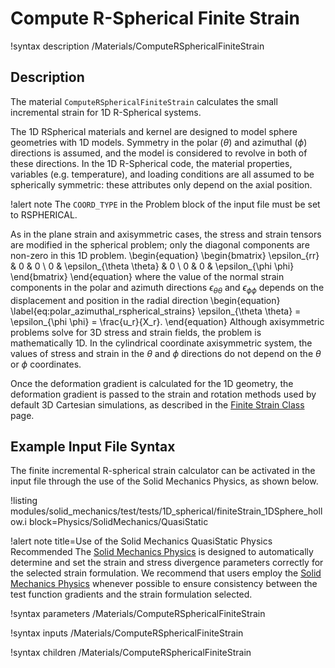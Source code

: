 # Compute R-Spherical Finite Strain

!syntax description /Materials/ComputeRSphericalFiniteStrain

## Description

The material `ComputeRSphericalFiniteStrain` calculates the small incremental strain for 1D
R-Spherical systems.

The 1D RSpherical materials and kernel are designed to model sphere geometries with 1D models.
Symmetry in the polar ($\theta$) and azimuthal ($\phi$) directions is assumed, and the model is
considered to revolve in both of these directions.  In the 1D R-Spherical code, the material
properties, variables (e.g. temperature), and loading conditions are all assumed to be spherically
symmetric: these attributes only depend on the axial position.

!alert note
The `COORD_TYPE` in the Problem block of the input file must be set to RSPHERICAL.

As in the plane strain and axisymmetric cases, the stress and strain tensors are modified in the
spherical problem; only the diagonal components are non-zero in this 1D problem.
\begin{equation}
\begin{bmatrix}
\epsilon_{rr} & 0 & 0 \\
0 & \epsilon_{\theta \theta} & 0 \\
0 & 0 & \epsilon_{\phi \phi}
\end{bmatrix}
\end{equation}
where the value of the normal strain components in the polar and azimuth directions $\epsilon_{\theta
\theta}$ and $\epsilon_{\phi \phi}$ depends on the displacement and position in the radial direction
\begin{equation}
  \label{eq:polar_azimuthal_rspherical_strains}
  \epsilon_{\theta \theta} = \epsilon_{\phi \phi} = \frac{u_r}{X_r}.
\end{equation}
Although axisymmetric problems solve for 3D stress and strain fields, the problem is mathematically
1D.  In the cylindrical coordinate axisymmetric system, the values of stress and strain in the
$\theta$ and $\phi$ directions do not depend on the $\theta$ or $\phi$ coordinates.

Once the deformation gradient is calculated for the 1D geometry, the deformation gradient is passed
to the strain and rotation methods used by default 3D Cartesian simulations, as described in the
[Finite Strain Class](ComputeFiniteStrain.md) page.

## Example Input File Syntax

The finite incremental R-spherical strain calculator can be activated in the input file through the
use of the Solid Mechanics Physics, as shown below.

!listing modules/solid_mechanics/test/tests/1D_spherical/finiteStrain_1DSphere_hollow.i
         block=Physics/SolidMechanics/QuasiStatic

!alert note title=Use of the Solid Mechanics QuasiStatic Physics Recommended
The [Solid Mechanics Physics](/Physics/SolidMechanics/QuasiStatic/index.md) is designed to
automatically determine and set the strain and stress divergence parameters correctly for the
selected strain formulation.  We recommend that users employ the
[Solid Mechanics Physics](syntax/Physics/SolidMechanics/QuasiStatic/index.md) whenever possible
to ensure consistency between the test function gradients and the strain formulation selected.

!syntax parameters /Materials/ComputeRSphericalFiniteStrain

!syntax inputs /Materials/ComputeRSphericalFiniteStrain

!syntax children /Materials/ComputeRSphericalFiniteStrain
